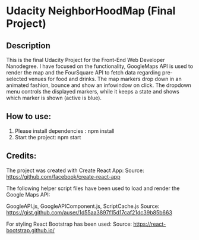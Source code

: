 # Udacity NeighborHoodMap (Final Project)

## Description

This is the final Udacity Project for the Front-End Web Developer Nanodegree.
I have focused on the functionality, GoogleMaps API is used to render the map and the FourSquare API to fetch data regarding pre-selected venues for food and drinks.
The map markers drop down in an animated fashion, bounce and show an infowindow on click.
The dropdown menu controls the displayed markers, while it keeps a state and shows which marker is shown (active is blue).

## How to use:
1. Please install dependencies : npm install
2. Start the project: npm start

## Credits:
The project was created with Create React App:
Source: https://github.com/facebook/create-react-app

The following helper script files have been used to load and render the Google Maps API:

GoogleAPI.js, GoogleAPIComponent.js, ScriptCache.js
Source: https://gist.github.com/auser/1d55aa3897f15d17caf21dc39b85b663

For styling React Bootstrap has been used:
Source: https://react-bootstrap.github.io/